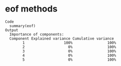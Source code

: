 # eof methods

    Code
      summary(eof)
    Output
      Importance of components:
      Component Explained variance Cumulative variance
            1                  100%                100%
            2                    0%                100%
            3                    0%                100%
            4                    0%                100%
            5                    0%                100%

